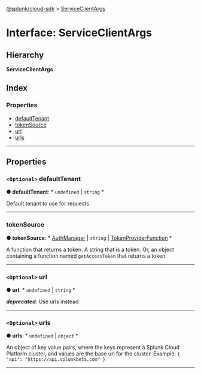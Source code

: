 [@splunk/cloud-sdk](../README.md) > [ServiceClientArgs](../interfaces/serviceclientargs.md)

# Interface: ServiceClientArgs

## Hierarchy

**ServiceClientArgs**

## Index

### Properties

* [defaultTenant](serviceclientargs.md#defaulttenant)
* [tokenSource](serviceclientargs.md#tokensource)
* [url](serviceclientargs.md#url)
* [urls](serviceclientargs.md#urls)

---

## Properties

<a id="defaulttenant"></a>

### `<Optional>` defaultTenant

**● defaultTenant**: * `undefined` &#124; `string`
*

Default tenant to use for requests

___
<a id="tokensource"></a>

###  tokenSource

**● tokenSource**: * [AuthManager](authmanager.md) &#124; `string` &#124; [TokenProviderFunction](../#tokenproviderfunction)
*

A function that returns a token. A string that is a token. Or, an object containing a function named `getAccessToken` that returns a token.

___
<a id="url"></a>

### `<Optional>` url

**● url**: * `undefined` &#124; `string`
*

*__deprecated__*: Use urls instead

___
<a id="urls"></a>

### `<Optional>` urls

**● urls**: * `undefined` &#124; `object`
*

An object of key value pairs, where the keys represent a Splunk Cloud Platform cluster, and values are the base url for the cluster. Example: `{ "api": "https://api.splunkbeta.com" }`

___

